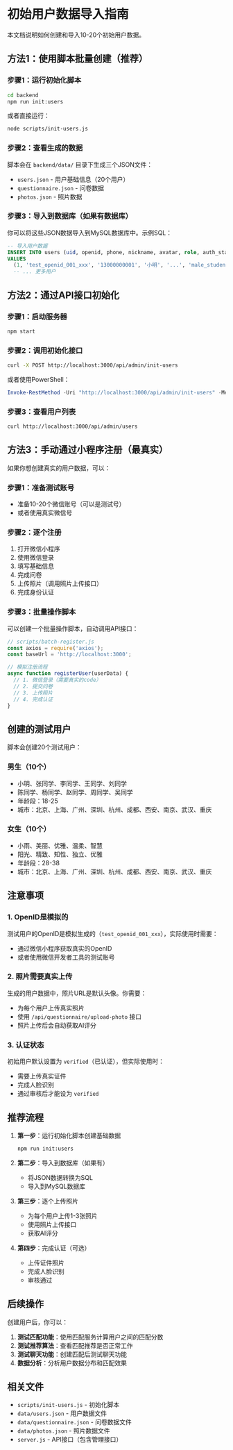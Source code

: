 # 初始用户数据导入指南

本文档说明如何创建和导入10-20个初始用户数据。

## 方法1：使用脚本批量创建（推荐）

### 步骤1：运行初始化脚本

```bash
cd backend
npm run init:users
```

或者直接运行：

```bash
node scripts/init-users.js
```

### 步骤2：查看生成的数据

脚本会在 `backend/data/` 目录下生成三个JSON文件：
- `users.json` - 用户基础信息（20个用户）
- `questionnaire.json` - 问卷数据
- `photos.json` - 照片数据

### 步骤3：导入到数据库（如果有数据库）

你可以将这些JSON数据导入到MySQL数据库中。示例SQL：

```sql
-- 导入用户数据
INSERT INTO users (uid, openid, phone, nickname, avatar, role, auth_status, age_bucket, city, status)
VALUES 
  (1, 'test_openid_001_xxx', '13000000001', '小明', '...', 'male_student', 'verified', '18-25', '北京', 'active'),
  -- ... 更多用户
```

## 方法2：通过API接口初始化

### 步骤1：启动服务器

```bash
npm start
```

### 步骤2：调用初始化接口

```bash
curl -X POST http://localhost:3000/api/admin/init-users
```

或者使用PowerShell：

```powershell
Invoke-RestMethod -Uri "http://localhost:3000/api/admin/init-users" -Method Post
```

### 步骤3：查看用户列表

```bash
curl http://localhost:3000/api/admin/users
```

## 方法3：手动通过小程序注册（最真实）

如果你想创建真实的用户数据，可以：

### 步骤1：准备测试账号

- 准备10-20个微信账号（可以是测试号）
- 或者使用真实微信号

### 步骤2：逐个注册

1. 打开微信小程序
2. 使用微信登录
3. 填写基础信息
4. 完成问卷
5. 上传照片（调用照片上传接口）
6. 完成身份认证

### 步骤3：批量操作脚本

可以创建一个批量操作脚本，自动调用API接口：

```javascript
// scripts/batch-register.js
const axios = require('axios');
const baseUrl = 'http://localhost:3000';

// 模拟注册流程
async function registerUser(userData) {
  // 1. 微信登录（需要真实的code）
  // 2. 提交问卷
  // 3. 上传照片
  // 4. 完成认证
}
```

## 创建的测试用户

脚本会创建20个测试用户：

### 男生（10个）
- 小明、张同学、李同学、王同学、刘同学
- 陈同学、杨同学、赵同学、周同学、吴同学
- 年龄段：18-25
- 城市：北京、上海、广州、深圳、杭州、成都、西安、南京、武汉、重庆

### 女生（10个）
- 小雨、美丽、优雅、温柔、智慧
- 阳光、精致、知性、独立、优雅
- 年龄段：28-38
- 城市：北京、上海、广州、深圳、杭州、成都、西安、南京、武汉、重庆

## 注意事项

### 1. OpenID是模拟的

测试用户的OpenID是模拟生成的（`test_openid_001_xxx`），实际使用时需要：
- 通过微信小程序获取真实的OpenID
- 或者使用微信开发者工具的测试账号

### 2. 照片需要真实上传

生成的用户数据中，照片URL是默认头像。你需要：
- 为每个用户上传真实照片
- 使用 `/api/questionnaire/upload-photo` 接口
- 照片上传后会自动获取AI评分

### 3. 认证状态

初始用户默认设置为 `verified`（已认证），但实际使用时：
- 需要上传真实证件
- 完成人脸识别
- 通过审核后才能设为 `verified`

## 推荐流程

1. **第一步**：运行初始化脚本创建基础数据
   ```bash
   npm run init:users
   ```

2. **第二步**：导入到数据库（如果有）
   - 将JSON数据转换为SQL
   - 导入到MySQL数据库

3. **第三步**：逐个上传照片
   - 为每个用户上传1-3张照片
   - 使用照片上传接口
   - 获取AI评分

4. **第四步**：完成认证（可选）
   - 上传证件照片
   - 完成人脸识别
   - 审核通过

## 后续操作

创建用户后，你可以：

1. **测试匹配功能**：使用匹配服务计算用户之间的匹配分数
2. **测试推荐算法**：查看匹配推荐是否正常工作
3. **测试聊天功能**：创建匹配后测试聊天功能
4. **数据分析**：分析用户数据分布和匹配效果

## 相关文件

- `scripts/init-users.js` - 初始化脚本
- `data/users.json` - 用户数据文件
- `data/questionnaire.json` - 问卷数据文件
- `data/photos.json` - 照片数据文件
- `server.js` - API接口（包含管理接口）

